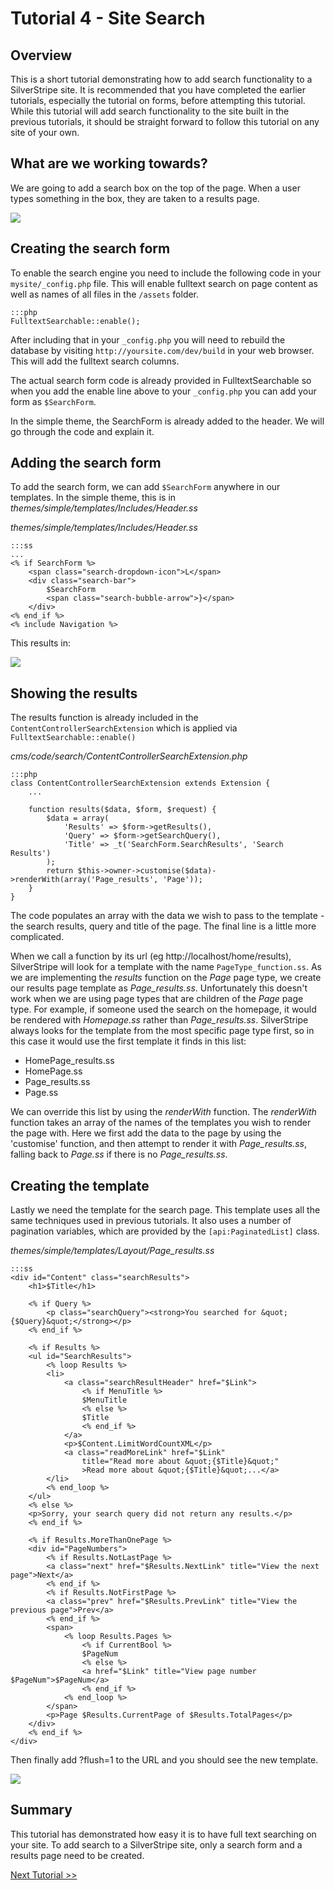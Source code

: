 # Tutorial 4 - Site Search

## Overview

This is a short tutorial demonstrating how to add search functionality to a SilverStripe site. It is recommended that
you have completed the earlier tutorials, especially the tutorial on forms, before attempting this tutorial. While this
tutorial will add search functionality to the site built in the previous tutorials, it should be straight forward to
follow this tutorial on any site of your own. 

## What are we working towards?

We are going to add a search box on the top of the page. When a user types something in the box, they are taken to a
results page.

![](_images/tutorial4_search.png)

## Creating the search form

To enable the search engine you need to include the following code in your `mysite/_config.php` file. 
This will enable fulltext search on page content as well as names of all files in the `/assets` folder.

	:::php
	FulltextSearchable::enable();

After including that in your `_config.php` you will need to rebuild the database by visiting `http://yoursite.com/dev/build` in your web browser. This will add the fulltext search columns.

The actual search form code is already provided in FulltextSearchable so when you add the enable line above to your
`_config.php` you can add your form as `$SearchForm`.

In the simple theme, the SearchForm is already added to the header. We will go through the code and explain it.


## Adding the search form

To add the search form, we can add `$SearchForm` anywhere in our templates. In the simple theme, this is in
*themes/simple/templates/Includes/Header.ss*

*themes/simple/templates/Includes/Header.ss*

	:::ss
	...
	<% if SearchForm %>
		<span class="search-dropdown-icon">L</span>
		<div class="search-bar">
			$SearchForm
			<span class="search-bubble-arrow">}</span>
		</div>      
	<% end_if %>
	<% include Navigation %>

This results in:

![](_images/tutorial4_searchbox.png)

## Showing the results

The results function is already included in the `ContentControllerSearchExtension` which
is applied via `FulltextSearchable::enable()`

*cms/code/search/ContentControllerSearchExtension.php*

	:::php
	class ContentControllerSearchExtension extends Extension {
		...	
	
		function results($data, $form, $request) {
			$data = array(
				'Results' => $form->getResults(),
				'Query' => $form->getSearchQuery(),
				'Title' => _t('SearchForm.SearchResults', 'Search Results')
			);
			return $this->owner->customise($data)->renderWith(array('Page_results', 'Page'));
		}
	}


The code populates an array with the data we wish to pass to the template - the search results, query and title of the
page. The final line is a little more complicated.

When we call a function by its url (eg http://localhost/home/results), SilverStripe will look for a template with the
name `PageType_function.ss`. As we are implementing the *results* function on the *Page* page type, we create our
results page template as *Page_results.ss*. Unfortunately this doesn't work when we are using page types that are
children of the *Page* page type. For example, if someone used the search on the homepage, it would be rendered with
*Homepage.ss* rather than *Page_results.ss*. SilverStripe always looks for the template from the most specific page type
first, so in this case it would use the first template it finds in this list:

*  HomePage_results.ss
*  HomePage.ss
*  Page_results.ss
*  Page.ss

We can override this list by using the *renderWith* function. The *renderWith* function takes an array of the names of
the templates you wish to render the page with. Here we first add the data to the page by using the 'customise'
function, and then attempt to render it with *Page_results.ss*, falling back to *Page.ss* if there is no
*Page_results.ss*.


## Creating the template

Lastly we need the template for the search page. This template uses all the same techniques used in previous
tutorials. It also uses a number of pagination variables, which are provided by the `[api:PaginatedList]`
class.

*themes/simple/templates/Layout/Page_results.ss*

	:::ss
	<div id="Content" class="searchResults">
	    <h1>$Title</h1>
	     
	    <% if Query %>
	        <p class="searchQuery"><strong>You searched for &quot;{$Query}&quot;</strong></p>
	    <% end_if %>
	         
	    <% if Results %>
	    <ul id="SearchResults">
	        <% loop Results %>
	        <li>
	            <a class="searchResultHeader" href="$Link">
	                <% if MenuTitle %>
	                $MenuTitle
	                <% else %>
	                $Title
	                <% end_if %>
	            </a>
	            <p>$Content.LimitWordCountXML</p>
	            <a class="readMoreLink" href="$Link" 
	            	title="Read more about &quot;{$Title}&quot;"
	            	>Read more about &quot;{$Title}&quot;...</a>
	        </li>
	        <% end_loop %>
	    </ul>
	    <% else %>
	    <p>Sorry, your search query did not return any results.</p>
	    <% end_if %>
	             
	    <% if Results.MoreThanOnePage %>
	    <div id="PageNumbers">
	        <% if Results.NotLastPage %>
	        <a class="next" href="$Results.NextLink" title="View the next page">Next</a>
	        <% end_if %>
	        <% if Results.NotFirstPage %>
	        <a class="prev" href="$Results.PrevLink" title="View the previous page">Prev</a>
	        <% end_if %>
	        <span>
	            <% loop Results.Pages %>
	                <% if CurrentBool %>
	                $PageNum
	                <% else %>
	                <a href="$Link" title="View page number $PageNum">$PageNum</a>
	                <% end_if %>
	            <% end_loop %>
	        </span>
	        <p>Page $Results.CurrentPage of $Results.TotalPages</p>
	    </div>
	    <% end_if %>
	</div>

Then finally add ?flush=1 to the URL and you should see the new template.


![](_images/tutorial4_search.png)

## Summary

This tutorial has demonstrated how easy it is to have full text searching on your site. To add search to a SilverStripe
site, only a search form and a results page need to be created.

[Next Tutorial >>](5-dataobject-relationship-management)
